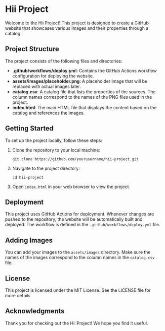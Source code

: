 # Hii Project

Welcome to the Hii Project! This project is designed to create a GitHub website that showcases various images and their properties through a catalog.

## Project Structure

The project consists of the following files and directories:

- **.github/workflows/deploy.yml**: Contains the GitHub Actions workflow configuration for deploying the website.
- **assets/images/placeholder.png**: A placeholder image that will be replaced with actual images later.
- **catalog.csv**: A catalog file that lists the properties of the sources. The column names correspond to the names of the PNG files used in the project.
- **index.html**: The main HTML file that displays the content based on the catalog and references the images.

## Getting Started

To set up the project locally, follow these steps:

1. Clone the repository to your local machine:
   ```
   git clone https://github.com/yourusername/hii-project.git
   ```

2. Navigate to the project directory:
   ```
   cd hii-project
   ```

3. Open `index.html` in your web browser to view the project.

## Deployment

This project uses GitHub Actions for deployment. Whenever changes are pushed to the repository, the website will be automatically built and deployed. The workflow is defined in the `.github/workflows/deploy.yml` file.

## Adding Images

You can add your images to the `assets/images` directory. Make sure the names of the images correspond to the column names in the `catalog.csv` file.

## License

This project is licensed under the MIT License. See the LICENSE file for more details.

## Acknowledgments

Thank you for checking out the Hii Project! We hope you find it useful.